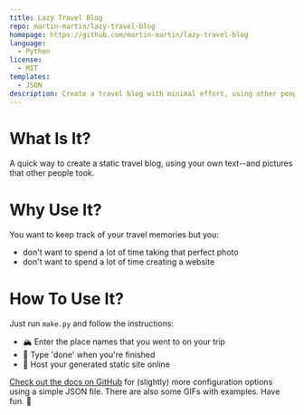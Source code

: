 ```yaml
---
title: Lazy Travel Blog
repo: martin-martin/lazy-travel-blog
homepage: https://github.com/martin-martin/lazy-travel-blog
language:
  - Python
license:
  - MIT
templates:
  - JSON
description: Create a travel blog with minimal effort, using other people's pictures on Instagram.
---
```


# What Is It?

A quick way to create a static travel blog, using your own text--and pictures that other people took.

# Why Use It?

You want to keep track of your travel memories but you:

- don't want to spend a lot of time taking that perfect photo
- don't want to spend a lot of time creating a website

# How To Use It?

Just run `make.py` and follow the instructions:

- 🏔 Enter the place names that you went to on your trip
- 🙌 Type 'done' when you're finished
- 🎉 Host your generated static site online

[Check out the docs on GitHub](https://github.com/martin-martin/lazy-travel-blog) for (slightly) more configuration options using a simple JSON file.
There are also some GIFs with examples. Have fun. 🙂
